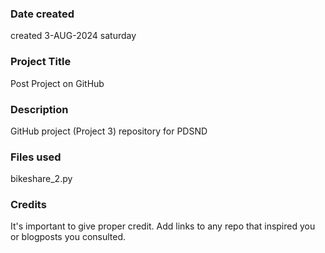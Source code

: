 >

### Date created
 created 3-AUG-2024 saturday

### Project Title
Post Project on GitHub

### Description
GitHub project (Project 3) repository for PDSND

### Files used
bikeshare_2.py

### Credits
It's important to give proper credit. Add links to any repo that inspired you or blogposts you consulted.

